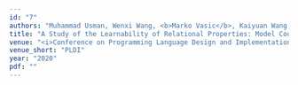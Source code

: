 ```yaml
---
id: "7"
authors: "Muhammad Usman, Wenxi Wang, <b>Marko Vasic</b>, Kaiyuan Wang, Haris Vikalo, Sarfraz Khurshid"
title: "A Study of the Learnability of Relational Properties: Model Counting Meets Machine Learning (MCML)"
venue: "<i>Conference on Programming Language Design and Implementation</i>"
venue_short: "PLDI"
year: "2020"
pdf: ""
---
```

